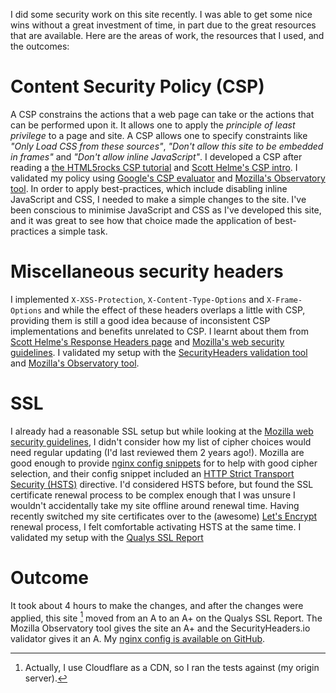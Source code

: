 <!--
.. title: Site Security Improvements
.. slug: site-security-improvements
.. date: 2016/10/07 07:01:00
.. tags:
.. spellcheck_exceptions: ssi,CSP,HSTS,XSS,evaluator,validator,SecurityHeaders,io,Helme's,Qualys,JavaScript,config
.. is_orphan: False
.. link:
.. description:
-->

I did some security work on this site recently. I was able to get some nice wins without a great investment of time, in part due to the great resources that are available. Here are the areas of work, the resources that I used, and the outcomes:

# Content Security Policy (CSP)
A CSP constrains the actions that a web page can take or the actions that can be performed upon it. It allows one to apply the *principle of least privilege* to a page and site. A CSP allows one to specify constraints like *"Only Load CSS from these sources"*, *"Don't allow this site to be embedded in frames"* and *"Don't allow inline JavaScript"*. I developed a CSP after reading a [the HTML5rocks CSP tutorial](https://www.html5rocks.com/en/tutorials/security/content-security-policy/) and [Scott Helme's CSP intro](https://scotthelme.co.uk/content-security-policy-an-introduction/). I validated my policy using [Google's CSP evaluator](https://csp-evaluator.withgoogle.com) and [Mozilla's Observatory tool](
https://observatory.mozilla.org/analyze.html). In order to apply best-practices, which include disabling inline JavaScript and CSS, I needed to make a simple changes to the site. I've been conscious to minimise JavaScript and CSS as I've developed this site, and it was great to see how that choice made the application of best-practices a simple task.

# Miscellaneous security headers
I implemented `X-XSS-Protection`, `X-Content-Type-Options` and `X-Frame-Options` and while the effect of these headers overlaps a little with CSP, providing them is still a good idea because of inconsistent CSP implementations and benefits unrelated to CSP. I learnt about them from [Scott Helme's Response Headers page](https://scotthelme.co.uk/hardening-your-http-response-headers/#x-frame-options) and [Mozilla's web security guidelines](https://wiki.mozilla.org/Security/Guidelines/Web_Security#X-Content-Type-Options). I validated my setup with the [SecurityHeaders validation tool](https://securityheaders.io/) and [Mozilla's Observatory tool](https://observatory.mozilla.org/analyze.html).

# SSL
I already had a reasonable SSL setup but while looking at the [Mozilla web security guidelines](https://wiki.mozilla.org/Security/Guidelines/Web_Security#HTTPS), I didn't consider how my list of cipher choices would need regular updating (I'd last reviewed them 2 years ago!). Mozilla are good enough to provide [nginx config snippets](https://wiki.mozilla.org/Security/TLS_Configurations#Nginx) for to help with good cipher selection, and their config snippet included an [HTTP Strict Transport Security (HSTS)](https://en.wikipedia.org/wiki/HTTP_Strict_Transport_Security) directive. I'd considered HSTS before, but found the SSL certificate renewal process to be complex enough that I was unsure I wouldn't accidentally take my site offline around renewal time. Having recently switched my site certificates over to the (awesome) [Let's Encrypt](https://letsencrypt.org) renewal process, I felt comfortable activating HSTS at the same time. I validated my setup with the [Qualys SSL Report](
https://www.ssllabs.com/ssltest/analyze.html)

# Outcome
It took about 4 hours to make the changes, and after the changes were applied, this site [^ssi-1] moved from an A to an A+ on the Qualys SSL Report. The Mozilla Observatory tool gives the site an A+ and the SecurityHeaders.io validator gives it an A. My [nginx config is available on GitHub](https://github.com/edwinsteele/setup-scripts/tree/master/ansible/roles/webhost/files).
 
[^ssi-1]: Actually, I use Cloudflare as a CDN, so I ran the tests against (my origin server).
